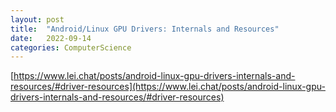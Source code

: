 ```yaml
---
layout: post
title:  "Android/Linux GPU Drivers: Internals and Resources"
date:   2022-09-14
categories: ComputerScience
---         
```


[https://www.lei.chat/posts/android-linux-gpu-drivers-internals-and-resources/#driver-resources](https://www.lei.chat/posts/android-linux-gpu-drivers-internals-and-resources/#driver-resources)